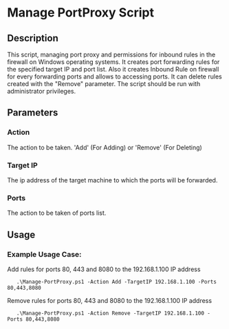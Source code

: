 # Manage PortProxy Script

## Description
This script, managing port proxy and permissions for inbound rules in the firewall on Windows operating systems. It creates port forwarding rules for the specified target IP and port list. Also it creates Inbound Rule on firewall for every forwarding ports and allows to accessing ports. It can delete rules created with the "Remove" parameter. The script should be run with administrator privileges.

## Parameters
### Action
The action to be taken. 'Add' (For Adding) or 'Remove' (For Deleting)

### Target IP
The ip address of the target machine to which the ports will be forwarded.

### Ports
The action to be taken of ports list.

## Usage
### Example Usage Case: 
Add rules for ports 80, 443 and 8080 to the 192.168.1.100 IP address
```
   .\Manage-PortProxy.ps1 -Action Add -TargetIP 192.168.1.100 -Ports 80,443,8080
```

Remove rules for ports 80, 443 and 8080 to the 192.168.1.100 IP address
```
   .\Manage-PortProxy.ps1 -Action Remove -TargetIP 192.168.1.100 -Ports 80,443,8080
```



